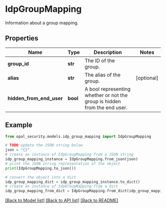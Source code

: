 # IdpGroupMapping

Information about a group mapping.

## Properties

Name | Type | Description | Notes
------------ | ------------- | ------------- | -------------
**group_id** | **str** | The ID of the group. | 
**alias** | **str** | The alias of the group. | [optional] 
**hidden_from_end_user** | **bool** | A bool representing whether or not the group is hidden from the end user. | 

## Example

```python
from opal_security.models.idp_group_mapping import IdpGroupMapping

# TODO update the JSON string below
json = "{}"
# create an instance of IdpGroupMapping from a JSON string
idp_group_mapping_instance = IdpGroupMapping.from_json(json)
# print the JSON string representation of the object
print(IdpGroupMapping.to_json())

# convert the object into a dict
idp_group_mapping_dict = idp_group_mapping_instance.to_dict()
# create an instance of IdpGroupMapping from a dict
idp_group_mapping_from_dict = IdpGroupMapping.from_dict(idp_group_mapping_dict)
```
[[Back to Model list]](../README.md#documentation-for-models) [[Back to API list]](../README.md#documentation-for-api-endpoints) [[Back to README]](../README.md)


